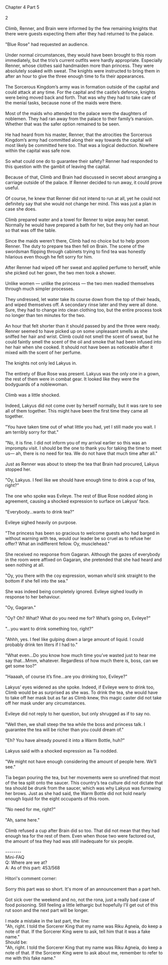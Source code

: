 <br/>
Chapter 4 Part 5<br/>
<br/>
2<br/>
<br/>
        Climb, Renner, and Brain were informed by the few remaining knights that there were guests expecting them after they had returned to the palace.<br/>
<br/>
        "Blue Rose" had requested an audience.<br/>
<br/>
        Under normal circumstances, they would have been brought to this room immediately, but the trio’s current outfits were hardly appropriate. Especially Renner, whose clothes said handmaiden more than princess. They were absolutely soaked with sweat. The knights were instructed to bring them in after an hour to give the three enough time to fix their appearances.<br/>
<br/>
        The Sorcerous Kingdom’s army was in formation outside of the capital and could attack at any time. For the capital and the castle’s defence, knights were being moved back and forth. That was why they had to take care of the menial tasks, because none of the maids were there.<br/>
<br/>
        Most of the maids who attended to the palace were the daughters of noblemen. They had ran away from the palace to their family’s mansion. Whether that was the safer option remained to be seen.<br/>
<br/>
        He had heard from his master, Renner, that the atrocities the Sorcerous Kingdom’s army had committed along their way towards the capital will most likely be committed here too. That was a logical deduction. Nowhere within the capital was safe now.<br/>
<br/>
        So what could one do to guarantee their safety? Renner had responded to this question with the gambit of leaving the capital.<br/>
<br/>
        Because of that, Climb and Brain had discussed in secret about arranging a carriage outside of the palace. If Renner decided to run away, it could prove useful.<br/>
<br/>
        Of course, he knew that Renner did not intend to run at all, yet he could not definitely say that she would not change her mind. This was just a plan in case she does.      <br/>
<br/>
        Climb prepared water and a towel for Renner to wipe away her sweat. Normally he would have prepared a bath for her, but they only had an hour so that was off the table.     <br/>
<br/>
        Since the maids weren’t there, Climb had no choice but to help groom Renner. The duty to prepare tea then fell on Brain. The scene of the swordsman flipping through cabinets trying to find tea was honestly hilarious even though he felt sorry for him.<br/>
<br/>
        After Renner had wiped off her sweat and applied perfume to herself, while she picked out her gown, the two men took a shower.<br/>
<br/>
        Unlike women — unlike the princess — the two men readied themselves through much simpler processes.<br/>
<br/>
        They undressed, let water take its course down from the top of their heads, and wiped themselves off. A secondary rinse later and they were all done. Sure, they had to change into clean clothing too, but the entire process took no longer than ten minutes for the two.<br/>
<br/>
        An hour that felt shorter than it should passed by and the three were ready. Renner seemed to have picked up on some unpleasant smells as she sniffed her hair and wrist. Climb could not smell the scent of sweat, but he could faintly smell the scent of the oil and smoke that had been infused into her hair when she cooked. It should not have been as noticeable after it mixed with the scent of her perfume.<br/>
<br/>
        The knights not only led Lakyus in.<br/>
<br/>
        The entirety of Blue Rose was present. Lakyus was the only one in a gown, the rest of them were in combat gear. It looked like they were the bodyguards of a noblewoman.     <br/>
<br/>
        Climb was a little shocked.<br/>
<br/>
        Indeed, Lakyus did not come over by herself normally, but it was rare to see all of them together. This might have been the first time they came all together.<br/>
<br/>
        "You have taken time out of what little you had, yet I still made you wait. I am terribly sorry for that."<br/>
<br/>
        "No, it is fine. I did not inform you of my arrival earlier so this was an impromptu visit. I should be the one to thank you for taking the time to meet us— ah, there is no need for tea. We do not have that much time after all."<br/>
<br/>
        Just as Renner was about to steep the tea that Brain had procured, Lakyus stopped her.<br/>
<br/>
        "Oy, Lakyus. I feel like we should have enough time to drink a cup of tea, right?"<br/>
<br/>
        The one who spoke was Evileye. The rest of Blue Rose nodded along in agreement, causing a shocked expression to surface on Lakyus’ face.<br/>
<br/>
        "Everybody...wants to drink tea?"<br/>
<br/>
        Evileye sighed heavily on purpose.<br/>
<br/>
        "The princess has been so gracious to welcome guests who had barged in without warning with tea, would our leader be so cruel as to refuse her offer? What an indifferent fellow. Oy, musclehead."<br/>
<br/>
        She received no response from Gagaran. Although the gazes of everybody in the room were affixed on Gagaran, she pretended that she had heard and seen nothing at all.        <br/>
<br/>
        "Oy, you there with the coy expression, woman who’d sink straight to the bottom if she fell into the sea."<br/>
<br/>
        She was indeed being completely ignored. Evileye sighed loudly in response to her behaviour.<br/>
<br/>
        "Oy, Gagaran."<br/>
<br/>
        "Oy? Oh? What? What do you need me for? What’s going on, Evileye?"<br/>
<br/>
        "...you want to drink something too, right?"<br/>
<br/>
        "Ahhh, yes. I feel like gulping down a large amount of liquid. I could probably drink ten liters if I had to."<br/>
<br/>
        "What even...Do you know how much time you’ve wasted just to hear me say that...Mmm, whatever. Regardless of how much there is, boss, can we get some too?"<br/>
<br/>
        "Haaaah, of course it’s fine...are you drinking too, Evileye?"<br/>
<br/>
        Lakyus’ eyes widened as she spoke. Indeed, if Evileye were to drink too, Climb would be as surprised as she was. To drink the tea, she would have to take off her mask but as far as Climb knew, this magic caster did not take off her mask under any circumstances.<br/>
<br/>
        Evileye did not reply to her question, but only shrugged as if to say no.<br/>
<br/>
        "Well then, we shall steep the tea while the boss and princess talk. I guarantee the tea will be richer than you could dream of."<br/>
<br/>
        "Eh? You have already poured it into a Warm Bottle, huh?"<br/>
<br/>
        Lakyus said with a shocked expression as Tia nodded.<br/>
<br/>
        "We might not have enough considering the amount of people here. We’ll see."<br/>
<br/>
        Tia began pouring the tea, but her movements were so unrefined that most of the tea split onto the saucer. This country’s tea culture did not dictate that tea should be drunk from the saucer, which was why Lakyus was furrowing her brows. Just as she had said, the Warm Bottle did not hold nearly enough liquid for the eight occupants of this room.       <br/>
<br/>
        "No need for me, right?"<br/>
<br/>
        "Ah, same here."<br/>
<br/>
        Climb refused a cup after Brain did so too. That did not mean that they had enough tea for the rest of them. Even when those two were factored out, the amount of tea they had was still inadequate for six people.<br/>
<br/>
--------<br/>
Mini-FAQ<br/>
Q: Where are we at?<br/>
A: As of this part: 453/568<br/>
<br/>
Hitori's comment corner:<br/>
<br/>
Sorry this part was so short. It's more of an announcement than a part heh. <br/>
<br/>
Got sick over the weekend and no, not the rona, just a really bad case of food poisoning. Still feeling a little lethargic but hopefully I'll get out of this rut soon and the next part will be longer.<br/>
<br/>
I made a mistake in the last part, the line:<br/>
"Ah, right. I told the Sorcerer King that my name was Riku Agneía, do keep a note of that. If the Sorcerer King were to ask, tell him that it was a fake name."<br/>
Should be:<br/>
"Ah, right. I told the Sorcerer King that my name was Riku Agneía, do keep a note of that. If the Sorcerer King were to ask about me, remember to refer to me with this fake name."<br/>
